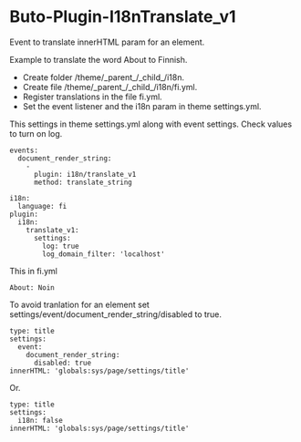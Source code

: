# Buto-Plugin-I18nTranslate_v1


<p>Event to translate innerHTML param for an element.</p>


<p>Example to translate the word About to Finnish.</p>
<ul>
<li>Create folder /theme/_parent_/_child_/i18n.
<li>Create file /theme/_parent_/_child_/i18n/fi.yml.
<li>Register translations in the file fi.yml.
<li>Set the event listener and the i18n param in theme settings.yml.
</ul>
<p>This settings in theme settings.yml along with event settings. Check values to turn on log.</p>

```
events:
  document_render_string:
    -
      plugin: i18n/translate_v1
      method: translate_string

```
```
i18n:
  language: fi
plugin:
  i18n:
    translate_v1:
      settings:
        log: true
        log_domain_filter: 'localhost'

```

<p>This in fi.yml</p>

```
About: Noin
```

<p>To avoid tranlation for an element set settings/event/document_render_string/disabled to true.</p>

```
type: title
settings:
  event:
    document_render_string:
      disabled: true
innerHTML: 'globals:sys/page/settings/title'
```

<p>Or.</p>

```
type: title
settings:
  i18n: false
innerHTML: 'globals:sys/page/settings/title'
```
